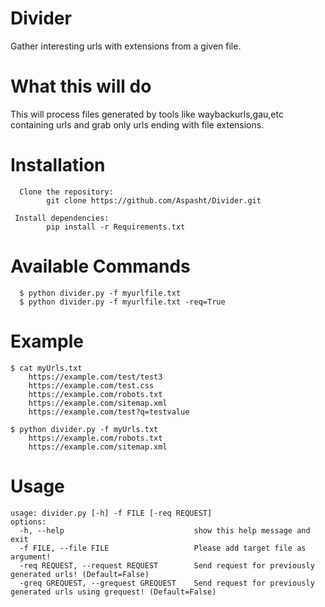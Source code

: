 # Divider
Gather interesting urls with extensions from a given file.

# What this will do
   This will process files generated by tools like waybackurls,gau,etc containing urls and grab only urls ending with file extensions. 

# Installation
      Clone the repository:
            git clone https://github.com/Aspasht/Divider.git
 
     Install dependencies:
            pip install -r Requirements.txt     


# Available Commands
      $ python divider.py -f myurlfile.txt
      $ python divider.py -f myurlfile.txt -req=True



# Example
    $ cat myUrls.txt
        https://example.com/test/test3
        https://example.com/test.css
        https://example.com/robots.txt
        https://example.com/sitemap.xml
        https://example.com/test?q=testvalue

    $ python divider.py -f myUrls.txt
        https://example.com/robots.txt
        https://example.com/sitemap.xml

# Usage
    usage: divider.py [-h] -f FILE [-req REQUEST]
    options:
      -h, --help                             show this help message and exit
      -f FILE, --file FILE                   Please add target file as argument!
      -req REQUEST, --request REQUEST        Send request for previously generated urls! (Default=False)
      -greq GREQUEST, --grequest GREQUEST    Send request for previously generated urls using grequest! (Default=False)

